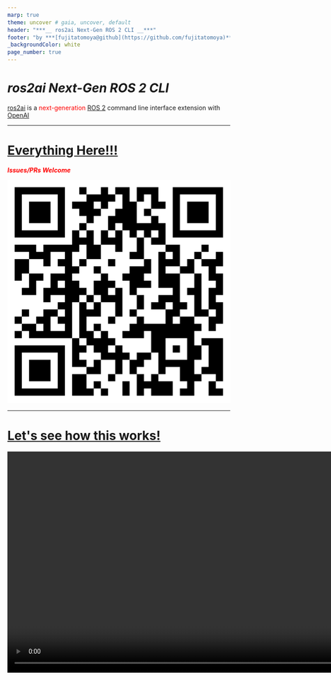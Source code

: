 ```yaml
---
marp: true
theme: uncover # gaia, uncover, default
header: "***__ ros2ai Next-Gen ROS 2 CLI __***"
footer: "by ***[fujitatomoya@github](https://github.com/fujitatomoya)*** / ***[tomoyafujita@linkedin](https://www.linkedin.com/in/tomoya-fujita-5bb656b6/)***"
_backgroundColor: white
page_number: true
---
```


# ***ros2ai Next-Gen ROS 2 CLI***

[ros2ai](https://github.com/fujitatomoya/ros2ai) is a <span style="color:red">next-generation</span> [ROS 2](https://github.com/ros2) command line interface extension with [OpenAI](https://openai.com/)

<!---
# Comment Here
--->

---

# [Everything Here!!!](https://github.com/fujitatomoya/ros2ai)

<span style="color:red;">***Issues/PRs Welcome***</span>

![bg right:50% 50%](./images/qrcode_image.png)

<!---
# Comment Here
--->

---

# [Let's see how this works!](https://github.com/fujitatomoya/ros2ai/assets/43395114/78a0799b-40e3-4dc8-99cb-488994e94769)

<video controls="controls" width="1000" src="https://github.com/fujitatomoya/ros2ai/assets/43395114/78a0799b-40e3-4dc8-99cb-488994e94769">

<!---
# This needs to be updated once new features become available in rolling branch.
--->

---

# [Docker Containers](https://hub.docker.com/repository/docker/tomoyafujita/ros2ai/tags?page=1&ordering=last_updated)

<video controls="controls" width="1000" src="https://github.com/fujitatomoya/ros2ai/assets/43395114/2af4fd44-2ccf-472c-9153-c3c19987dc96">

<!---
# Comment Here
--->

---

# Motivation

- (Originally just for fun 😂)
- Quickly get the answers against questions.
- Multiple Language Support.
- Support beginners and students. (your best trainer)
- Easy to use for everyone.
- Dedicated / AI based Support (your own concierge)
- Bridge / Proxy to [LLM](https://en.wikipedia.org/wiki/Large_language_model)

<!---
# Comment Here
--->

---

# Background

## I want the answers w/o searching...

browsing, clicking and typing many times to get to the information does not work for me. I need ***what***, not ***where***. all these are small things, but can be easily compiled up to mountain, especially beginners.

<!---
# Comment Here
--->

---

## I really do not care how to use ros2cli...

many sub-commands, options, and arguments. besides, those could be deprecated or removed time to time... this does not work for me. actually i just want to ask "what parameters are available?", "check the details for the topic /chatter", but before that i need to know how to do that... this is already barrier for beginners.

it would be better for maintenance if someone abstracts this to the user, so that maintainers can just go ahead to remove, change options w/o deprecation or certain soak time...

<!---
# Comment Here
--->

---

## Multi-Language Documentation

OSS projects tend to add multi-language support documentation under mainline doc. this is really likely, and they do. but the question is ***Does it really work?***... IMO, it does (will) not. eventually those docs will be outdated, not maintained, not scalable, not precise and once that happens these docs would be garbage.

i believe that is exactly where AI comes to play. instead of paying the resources to non-scalable things, focus on the mainline with precise information which is available for any languages.

<!---
# Comment Here
--->

---

# Design

- <span style="color:red;">***SIMPLE***</span>. one of the original motivation, it has to be simple as much as possible. it would be even better to remove all sub-commands, just `ros2 ai <request>` if that is possible.

<!---
# Comment Here
--->

---

![bg 90%](./images/ros2ai_overview.png)

<!---
# Comment Here
--->

---

- `status` command is to check if `ros2ai` is configured with valid API key.
- `query` command is to ask any questions related to ROS 2. This is a single-shot completion, no session is supported currently. OpenAI system attribution is set to default, but can be reconfigurable.
- `exec` command is that AI executes the appropriate command based on the requests. OpenAI system attribution is set to default, but can be reconfigurable.

---

# Proposals (Ideas)

<!---
# These are just ideas, not even sure that is doable.
--->

---

# OpenAI Parameter Adjustment

- more stable AI behavior.
- cost(token) and latency.
- ~~ROS 2 distribution awareness. (should be fetched by ros2ai but user setting.)~~
- more...

---

# Session Mode

currently, `ros2ai` only supports single-shot completion API, that means we can not rely on the previous questions or answers to make further requests. e.g) "Is /chatter topic available?", "Subscribe it!". This ***it*** should be recognized in the same context or session. If this command is issued, prompt should be initiated to keep the session alive until the entire session is closed by the user.

<!---
# Comment Here
--->

---

# Proxy Agent

`ros2ai` can instantiate the agent daemon process as ROS 2 service, so that even other ROS 2 application running in the network can use OpenAI API via this proxy. those ROS 2 application can be agnostic from LLM specific APIs but ROS 2 service interface.

---

# Multiple LLM Support

- create abstraction layer to absorb backend LLM APIs? could be local LLM on edge, could be other service backends that depends on the business logics.
- `ros2ai` should be available for everyone in global, user should be able to switch the backend LLM service as they like.

<!---
# Comment Here
--->

---

# Fine-tuning (T.B.D)

- ROS 2 general fine-tuning
  - this requires scaled training dataset for ROS 2, agnostic from user environment. could be distro specific. so that AI can response more precisely based on questions and requests.
- User specified environment tuning
  - this dataset should be uploaded to help more user specific problems and questions. if this is doable, `ros2ai` agent can the 1st customer support for anyone?

<!---
# I am not even sure what could be done with it. need to come back here to consider the possibility.
--->
